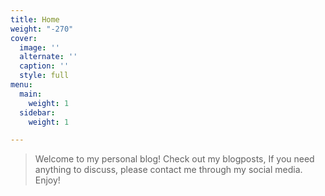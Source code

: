 ```yaml
---
title: Home
weight: "-270"
cover:
  image: ''
  alternate: ''
  caption: ''
  style: full
menu:
  main:
    weight: 1
  sidebar:
    weight: 1

---
```

> Welcome to my personal blog! Check out my blogposts, If you need anything to discuss, please contact me through my social media. Enjoy!